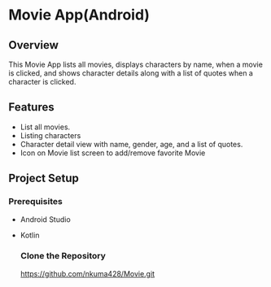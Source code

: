 # Movie App(Android)
## Overview 
This Movie App lists all movies, displays characters by name, when a movie is clicked, and shows character details along with a list of quotes when a character is clicked. 
## Features 
- List all movies.
- Listing characters
- Character detail view with name, gender, age, and a list of quotes.
- Icon on Movie list screen to add/remove favorite Movie
## Project Setup
### Prerequisites 
- Android Studio
- Kotlin

  ### Clone the Repository
  https://github.com/nkuma428/Movie.git
